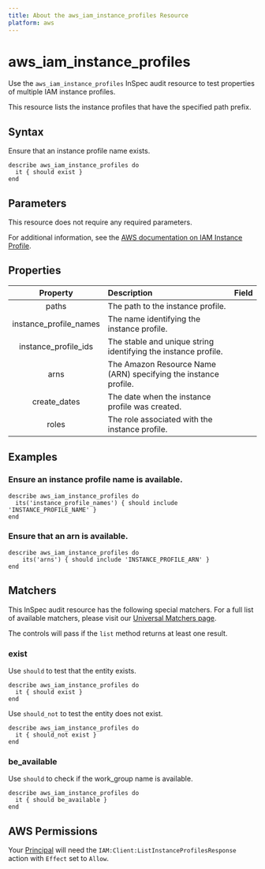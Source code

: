 ```yaml
---
title: About the aws_iam_instance_profiles Resource
platform: aws
---
```


# aws\_iam\_instance\_profiles

Use the `aws_iam_instance_profiles` InSpec audit resource to test properties of multiple IAM instance profiles.

This resource lists the instance profiles that have the specified path prefix.

## Syntax

Ensure that an instance profile name exists.

    describe aws_iam_instance_profiles do
      it { should exist }
    end

## Parameters

This resource does not require any required parameters.

For additional information, see the [AWS documentation on IAM Instance Profile](https://docs.aws.amazon.com/AWSCloudFormation/latest/UserGuide/aws-resource-iam-instanceprofile.html).

## Properties

| Property | Description | Field |
| :---: | :--- | :---: |
| paths | The path to the instance profile. |
| instance_profile_names | The name identifying the instance profile. |
| instance_profile_ids | The stable and unique string identifying the instance profile. |
| arns | The Amazon Resource Name (ARN) specifying the instance profile. |
| create_dates | The date when the instance profile was created. |
| roles | The role associated with the instance profile. |

## Examples

### Ensure an instance profile name is available.

    describe aws_iam_instance_profiles do
      its('instance_profile_names') { should include 'INSTANCE_PROFILE_NAME' }
    end

### Ensure that an arn is available.
    describe aws_iam_instance_profiles do
        its('arns') { should include 'INSTANCE_PROFILE_ARN' }
    end

## Matchers

This InSpec audit resource has the following special matchers. For a full list of available matchers, please visit our [Universal Matchers page](https://www.inspec.io/docs/reference/matchers/).

The controls will pass if the `list` method returns at least one result.

### exist

Use `should` to test that the entity exists.

    describe aws_iam_instance_profiles do
      it { should exist }
    end

Use `should_not` to test the entity does not exist.

    describe aws_iam_instance_profiles do
      it { should_not exist }
    end

### be_available

Use `should` to check if the work_group name is available.

    describe aws_iam_instance_profiles do
      it { should be_available }
    end

## AWS Permissions

Your [Principal](https://docs.aws.amazon.com/IAM/latest/UserGuide/intro-structure.html#intro-structure-principal) will need the `IAM:Client:ListInstanceProfilesResponse` action with `Effect` set to `Allow`.

